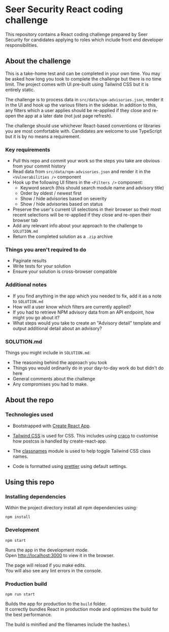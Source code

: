 # Seer Security React coding challenge

This repository contains a React coding challenge prepared by Seer Security for candidates applying to roles which include front end developer responsibilities.

## About the challenge

This is a take-home test and can be completed in your own time. You may be asked how long you took to complete the challenge but there is no time limit. The project comes with UI pre-built using Tailwind CSS but it is entirely static.

The challenge is to process data in `src/data/npm-advisories.json`, render it in the UI and hook up the various filters in the sidebar. In addition to this, any filters which a user applies should be re-applied if they close and re-open the app at a later date (not just page refresh).

The challenge should use whichever React-based conventions or libraries you are most comfortable with. Candidates are welcome to use TypeScript but it is by no means a requirement.

### Key requirements

* Pull this repo and commit your work so the steps you take are obvious from your commit history
* Read data from `src/data/npm-advisories.json` and render it in the `<Vulnerabilities />` component
* Hook up the following UI filters in the `<Filters />` component:
  * Keyword search (this should search module name and advisory title)
  * Order by oldest / newest first
  * Show / hide advisories based on severity
  * Show / hide advisories based on status
* Preserve the user's current UI selections in their browser so their most recent selections will be re-applied if they close and re-open their browser tab
* Add any relevant info about your approach to the challenge to `SOLUTION.md`
* Return the completed solution as a `.zip` archive

### Things you aren't required to do

- Paginate results
- Write tests for your solution
- Ensure your solution is cross-browser compatible

### Additional notes

- If you find anything in the app which you needed to fix, add it as a note to `SOLUTION.md`
- How will a user know which filters are currently applied?
- If you had to retrieve NPM advisory data from an API endpoint, how might you go about it?
- What steps would you take to create an "Advisory detail" template and output additional detail about an advisory?

### SOLUTION.md

Things you might include in `SOLUTION.md`:

- The reasoning behind the approach you took
- Things you would ordinarily do in your day-to-day work do but didn't do here
- General comments about the challenge
- Any compromises you had to make.


## About the repo

### Technologies used

- Bootstrapped with [Create React App](https://github.com/facebook/create-react-app).

- [Tailwind CSS](https://tailwindcss.com/docs) is used for CSS. This includes using [craco](https://github.com/gsoft-inc/craco) to customise how postcss is handled by create-react-app.

- The [classnames](https://www.npmjs.com/package/classnames) module is used to help toggle Tailwind CSS class names.

- Code is formatted using [prettier](https://prettier.io/) using default settings.

## Using this repo

### Installing dependencies

Within the project directory install all npm dependencies using:

`npm install`

### Development

`npm start`

Runs the app in the development mode.\
Open [http://localhost:3000](http://localhost:3000) to view it in the browser.

The page will reload if you make edits.\
You will also see any lint errors in the console.

### Production build

`npm run start`

Builds the app for production to the `build` folder.\
It correctly bundles React in production mode and optimizes the build for the best performance.

The build is minified and the filenames include the hashes.\